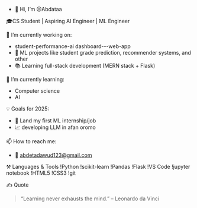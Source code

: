 - 👋 Hi, I’m @Abdataa 

🎓CS Student | Aspiring AI Engineer | ML Engineer

🔭 I’m currently working on:
- student-performance-ai dashboard---web-app 
- 🤖 ML projects like student grade prediction, recommender systems, and other 
- 📚 Learning full-stack development (MERN stack + Flask)

🌱 I’m currently learning:
- Computer science
- AI
  

💡 Goals for 2025:
- 💼 Land my first ML internship/job
- 📈 developing LLM in afan oromo

📫 How to reach me:
- 📧 abdetadawud123@gmail.com
 
⚒️ Languages & Tools
!Python
!scikit-learn
!Pandas
!Flask
!VS Code
!jupyter notebook
!HTML5
!CSS3
!git

✍️ Quote
> “Learning never exhausts the mind.” – Leonardo da Vinci

<!---
Abdataa/Abdataa is a ✨ special ✨ repository because its `README.md` (this file) appears on your GitHub profile.
You can click the Preview link to take a look at your changes.
--->
